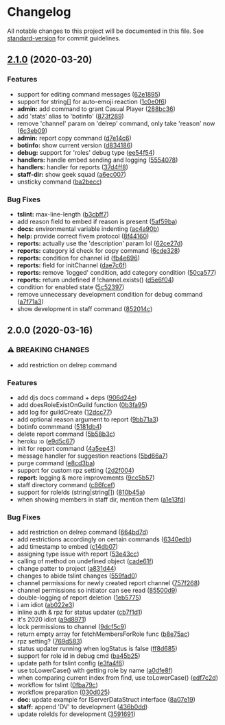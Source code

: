 # Changelog

All notable changes to this project will be documented in this file. See [standard-version](https://github.com/conventional-changelog/standard-version) for commit guidelines.

## [2.1.0](https://gitlab.com/highspeed-gaming/hsg-bot/compare/v2.0.0...v2.1.0) (2020-03-20)


### Features

* support for editing command messages ([62e1895](https://gitlab.com/highspeed-gaming/hsg-bot/commit/62e189597d34c9661bb9b1a4bdcdf2a095ced484))
* support for string[] for auto-emoji reaction ([1c0e0f6](https://gitlab.com/highspeed-gaming/hsg-bot/commit/1c0e0f66330f9beeacbc3eec80207a14f2b0f7d5))
* **admin:** add command to grant Casual Player ([288bc36](https://gitlab.com/highspeed-gaming/hsg-bot/commit/288bc3636113add0c5562f0392a15e7a0a68e748))
* add 'stats' alias to 'botinfo' ([873f289](https://gitlab.com/highspeed-gaming/hsg-bot/commit/873f289d5df55e37d7a94e4d3c8997fe9aa1ab54))
* remove 'channel' param on 'delrep' command, only take 'reason' now ([6c3eb09](https://gitlab.com/highspeed-gaming/hsg-bot/commit/6c3eb094b279535f66a4b0201aa7687e81518ab2))
* **admin:** report copy command ([d7e14c6](https://gitlab.com/highspeed-gaming/hsg-bot/commit/d7e14c6035b712ee3494bd685961aac761fb0e91))
* **botinfo:** show current version ([d834186](https://gitlab.com/highspeed-gaming/hsg-bot/commit/d834186ebe121010e5c3a43414c791ac87d4b609))
* **debug:** support for 'roles' debug type ([ee54f54](https://gitlab.com/highspeed-gaming/hsg-bot/commit/ee54f542e7d0ad7f5ede047bcfdcd24f1cefdff2))
* **handlers:** handle embed sending and logging ([5554078](https://gitlab.com/highspeed-gaming/hsg-bot/commit/5554078dfa0aecde0a0c072816f1a4bb6c909d5f))
* **handlers:** handler for reports ([37d4ff8](https://gitlab.com/highspeed-gaming/hsg-bot/commit/37d4ff8647f760d1e575a9e82d5a9a8331760918))
* **staff-dir:** show geek squad ([a6ec007](https://gitlab.com/highspeed-gaming/hsg-bot/commit/a6ec0072c2de472d0ae5eb12bbf7e7ba6c4992c9))
* unsticky command ([ba2becc](https://gitlab.com/highspeed-gaming/hsg-bot/commit/ba2beccc838e72543b3ccded6d76f335c51c257f))


### Bug Fixes

* **tslint:** max-line-length ([b3cbff7](https://gitlab.com/highspeed-gaming/hsg-bot/commit/b3cbff7daf60d245933619bb39d1a39863f549bb))
* add reason field to embed if reason is present ([5af59ba](https://gitlab.com/highspeed-gaming/hsg-bot/commit/5af59ba879468eac255fa6e98c3793bf53bdf5b8))
* **docs:** environmental variable indenting ([ac4a90b](https://gitlab.com/highspeed-gaming/hsg-bot/commit/ac4a90b87bfce23f8468851544d932a28f20aeb5))
* **help:** provide correct fivem protocol ([8f44160](https://gitlab.com/highspeed-gaming/hsg-bot/commit/8f4416056c4d05789b98d2bd140b6da6230b5c9e))
* **reports:** actually use the 'description' param lol ([62ce27d](https://gitlab.com/highspeed-gaming/hsg-bot/commit/62ce27d48650042acf102458cae6d7f54ca45789))
* **reports:** category id check for copy command ([6cde328](https://gitlab.com/highspeed-gaming/hsg-bot/commit/6cde328a3e11afb5ffb4d9dcf66254cae039f9b2))
* **reports:** condition for channel id ([fb4e696](https://gitlab.com/highspeed-gaming/hsg-bot/commit/fb4e696ef7fefc56b8c6b4b90afae6d474344980))
* **reports:** field for initChannel ([dae7c6f](https://gitlab.com/highspeed-gaming/hsg-bot/commit/dae7c6f225402f62d2789d8f34d7b9edf53176d3))
* **reports:** remove 'logged' condition, add category condition ([50ca577](https://gitlab.com/highspeed-gaming/hsg-bot/commit/50ca5779e0ba0bd1ede73cd1311f523aa898eb56))
* **reports:** return undefined if !channel.exists() ([d5e6f04](https://gitlab.com/highspeed-gaming/hsg-bot/commit/d5e6f04916a2d29f73f868dc01a52fec4cb4704b))
* condition for enabled state ([5c52397](https://gitlab.com/highspeed-gaming/hsg-bot/commit/5c5239700c76d9acf15bd6aea2d39c2dddee40fd))
* remove unnecessary development condition for debug command ([a7f71a3](https://gitlab.com/highspeed-gaming/hsg-bot/commit/a7f71a3d5a367e3ac9ad23210b79097b7c717b16))
* show development in staff command ([852014c](https://gitlab.com/highspeed-gaming/hsg-bot/commit/852014cc2b584ce8a5bc0630926c3a00d62df184))

## 2.0.0 (2020-03-16)


### ⚠ BREAKING CHANGES

* add restriction on delrep command

### Features

* add djs docs command + deps ([906d24e](https://gitlab.com/highspeed-gaming/hsg-bot/commit/906d24e25cfd2e4df2181d81a8e0df03c1d1e3f0))
* add doesRoleExistOnGuild function ([0b3fa95](https://gitlab.com/highspeed-gaming/hsg-bot/commit/0b3fa9590bdbd0a75dfdee5c16d2faed121b6918))
* add log for guildCreate ([12dcc77](https://gitlab.com/highspeed-gaming/hsg-bot/commit/12dcc77a8ba0f575cbffba45ede4f9b539532412))
* add optional reason argument to report ([9bb71a3](https://gitlab.com/highspeed-gaming/hsg-bot/commit/9bb71a3443cb36f5f642636be2559acfccc16d8c))
* botinfo commmand ([5181db4](https://gitlab.com/highspeed-gaming/hsg-bot/commit/5181db461a60eaa0dd504342a0d625a75f938d31))
* delete report command ([5b58b3c](https://gitlab.com/highspeed-gaming/hsg-bot/commit/5b58b3cfc0deb17475e2b2ac5d4a7a44bba365e4))
* heroku :o ([e9d5c67](https://gitlab.com/highspeed-gaming/hsg-bot/commit/e9d5c6771c78d903c62d206a9d5a5d20663e2bfa))
* init for report command ([4a5ee43](https://gitlab.com/highspeed-gaming/hsg-bot/commit/4a5ee43e9637ced2ec8c02e5c0f70bee38c20611))
* message handler for suggestion reactions ([5bd66a7](https://gitlab.com/highspeed-gaming/hsg-bot/commit/5bd66a74f8596c2a6b77129581cc95587b36f988))
* purge command ([e8cd3ba](https://gitlab.com/highspeed-gaming/hsg-bot/commit/e8cd3bafc6dcd95bb66ac4849c89df120f0f90b2))
* support for custom rpz setting ([2d2f004](https://gitlab.com/highspeed-gaming/hsg-bot/commit/2d2f004dc29602f48cbb59a96f5d1b545f943bb4))
* **report:** logging & more improvements ([9cc5b57](https://gitlab.com/highspeed-gaming/hsg-bot/commit/9cc5b572605e757015b705ec9d497e24d1e3b3d7))
* staff directory command ([c86fcef](https://gitlab.com/highspeed-gaming/hsg-bot/commit/c86fcef6f3b422169f6555b1ab3513c9e80f7303))
* support for roleIds (string|string[]) ([810b45a](https://gitlab.com/highspeed-gaming/hsg-bot/commit/810b45adf0b9cc61f8d45831b78ff94a554d8cd0))
* when showing members in staff dir, mention them ([a1e13fd](https://gitlab.com/highspeed-gaming/hsg-bot/commit/a1e13fd757f3c6ccc16c3d623e711d7481795266))


### Bug Fixes

* add restriction on delrep command ([664bd7d](https://gitlab.com/highspeed-gaming/hsg-bot/commit/664bd7d08d4bdda43be4a0f0e4a28f647152ccaa))
* add restrictions accordingly on certain commands ([6340edb](https://gitlab.com/highspeed-gaming/hsg-bot/commit/6340edbc6bc26b66d3f6d49113faa67536eeb8a7))
* add timestamp to embed ([c14db07](https://gitlab.com/highspeed-gaming/hsg-bot/commit/c14db0735fb71924da4e2b3cc1af6553720d006c))
* assigning type issue with report ([53e43cc](https://gitlab.com/highspeed-gaming/hsg-bot/commit/53e43ccf63dd2ba6c57a6da2f81e35fa1d053a8c))
* calling of method on undefined object ([cade61f](https://gitlab.com/highspeed-gaming/hsg-bot/commit/cade61f7b8876899414e0bf0abdbe3bcd5364eb9))
* change patter to project ([a831d44](https://gitlab.com/highspeed-gaming/hsg-bot/commit/a831d44049d068e3c79873f77bf1df28f49fc31a))
* changes to abide tslint changes ([559fad0](https://gitlab.com/highspeed-gaming/hsg-bot/commit/559fad06b09850d564c9ce69757510ae4f9e19a9))
* channel permissions for newly created report channel ([757f268](https://gitlab.com/highspeed-gaming/hsg-bot/commit/757f26821207e28163dae93ea152468cf163fe44))
* channel permissions so initiator can see read ([85500d9](https://gitlab.com/highspeed-gaming/hsg-bot/commit/85500d90d65a35704a1770a2f8833b4ac09ef45f))
* double-logging of report deletion ([1eb5775](https://gitlab.com/highspeed-gaming/hsg-bot/commit/1eb5775d4c4119070f9806068a4cf1b286390991))
* i am idiot ([ab022e3](https://gitlab.com/highspeed-gaming/hsg-bot/commit/ab022e32926f72a01b9d412a519c104d621ea163))
* inline auth & rpz for status updater ([cb7f1d1](https://gitlab.com/highspeed-gaming/hsg-bot/commit/cb7f1d10a51e4f94fb6df0dd803657416226e394))
* it's 2020 idiot ([a9d8971](https://gitlab.com/highspeed-gaming/hsg-bot/commit/a9d89710b4563379a23c31d31aba20aeea70d93a))
* lock permissions to channel ([9dcf5c9](https://gitlab.com/highspeed-gaming/hsg-bot/commit/9dcf5c93f3ddad99a327282a44e377e78771a40e))
* return empty array for fetchMembersForRole func ([b8e75ac](https://gitlab.com/highspeed-gaming/hsg-bot/commit/b8e75ac189b08909226ed4860e576fa633e82cc6))
* rpz setting? ([769d583](https://gitlab.com/highspeed-gaming/hsg-bot/commit/769d583b527d5df9c3e7518a63d18487743e6b25))
* status updater running when logStatus is false ([ff8d685](https://gitlab.com/highspeed-gaming/hsg-bot/commit/ff8d6853f3234a4601d16103f3c9d360767e62cf))
* support for role id in debug cmd ([ba45b25](https://gitlab.com/highspeed-gaming/hsg-bot/commit/ba45b253baa9b14e8e18ac9f1578a7d687451a31))
* update path for tslint config ([e3fa4f6](https://gitlab.com/highspeed-gaming/hsg-bot/commit/e3fa4f6087884f25a7e359a450546610b16275b5))
* use toLowerCase() with getting role by name ([a0dfe8f](https://gitlab.com/highspeed-gaming/hsg-bot/commit/a0dfe8f00aa9ebc218c30b84b145aafcb75477d4))
* when comparing current index from find, use toLowerCase() ([edf7c2d](https://gitlab.com/highspeed-gaming/hsg-bot/commit/edf7c2d05f827889c8fdc3cf2cfc1b04da040d33))
* workflow for tslint ([0fba79c](https://gitlab.com/highspeed-gaming/hsg-bot/commit/0fba79ca499adb1ac3672af9e8e03652bc1c5e1c))
* workflow preparation ([030d025](https://gitlab.com/highspeed-gaming/hsg-bot/commit/030d0256f57082d82bd3d70ab9275014250311f6))
* **doc:** update example for IServerDataStruct interface ([8a07e19](https://gitlab.com/highspeed-gaming/hsg-bot/commit/8a07e193697ee2379be93fab1d6ba2458de86d7c))
* **staff:** append 'DV' to development ([436b0dd](https://gitlab.com/highspeed-gaming/hsg-bot/commit/436b0dd5c27c7d05663ec7008288866f89726fe5))
* update roleIds for development ([3591691](https://gitlab.com/highspeed-gaming/hsg-bot/commit/35916918bb1a8c4d18fc9812d3538e54a68a59ff))
